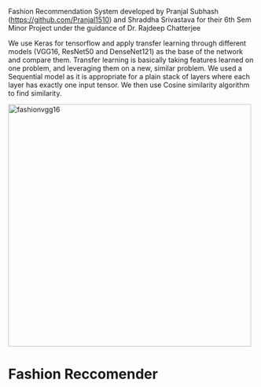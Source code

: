 Fashion Recommendation System developed by Pranjal Subhash (https://github.com/Pranjal1510) and Shraddha Srivastava for their 6th Sem Minor Project under the guidance of Dr. Rajdeep Chatterjee

We use Keras for tensorflow and apply transfer learning through different  models (VGG16, ResNet50 and DenseNet121) as the base of the network and compare them.
Transfer learning is basically taking features learned on one problem, and leveraging them on a new, similar problem. We used  a Sequential model as it is appropriate for a plain stack of layers where each layer has exactly one input tensor. We then use Cosine similarity algorithm to find similarity.

<img width="494" alt="fashionvgg16" src="https://user-images.githubusercontent.com/18000553/121786603-7faaa480-cbde-11eb-856d-953e1f7b9a44.png">

# Fashion Reccomender
